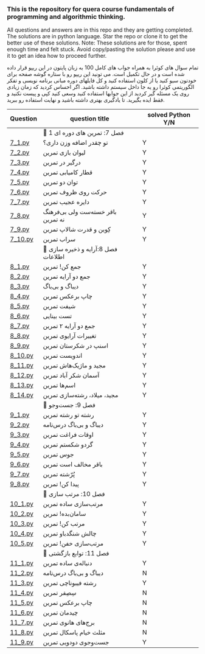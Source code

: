 ### This is the repository for quera course fundamentals of programming and algorithmic thinking.


All questions and answers are in this repo and they are getting completed.
The solutions are in python language.
Star the repo or clone it to get the better use of these solutions.
Note: These solutions are for those, spent enough time and felt stuck. Avoid copy/pasting the solution please and use it to get an idea how to proceed further.

تمام سوال های کوئرا به همراه جواب های کامل 100 به زبان پایتون در این ریپو قرار داده شده است و در حال تکمیل است.
می تونید این ریپو رو با ستاره گوشه صفحه برای خودتون سیو کنید یا از کلون استفاده کنید و کل فایلهای دوره مبانی برنامه نویسی و تفکر الگوریتمی کوئرا رو یه جا داخل سیستم داشته باشید.
اگر احساس کردید که زمان زیادی روی یک مسئله گیر کردید از این جوابها استفاده کنید وسعی کنید کپی و پیست نکنید و فقط ایده بگیرید. تا یادگیری بهتری داشته باشید و نهایت استفاده رو ببرید.


Question| question title | solved Python Y/N
------------ | ------------|------------ 
 ||📒 فصل 7: تمرین های دوره ای 1
[7_1.py](https://github.com/hardbucket/quera-repo/blob/main/7_1.py "7_1.py")|تو چقدر اضافه وزن داری؟|Y
[7_2.py](https://github.com/hardbucket/quera-repo/blob/main/7_2.py "7_2.py")|لیوان بازی تمرین|Y
[7_3.py](https://github.com/hardbucket/quera-repo/blob/main/7_3.py "7_3.py")|درگیر در تمرین|Y
[7_4.py](https://github.com/hardbucket/quera-repo/blob/main/7_4.py "7_4.py")|قطار کامیابی تمرین|Y
[7_5.py](https://github.com/hardbucket/quera-repo/blob/main/7_5.py "7_5.py")|توان دو تمرین|Y
[7_6.py](https://github.com/hardbucket/quera-repo/blob/main/7_6.py "7_6.py")|حرکت روی ظروف تمرین|Y
[7_7.py](https://github.com/hardbucket/quera-repo/blob/main/7_7.py "7_7.py")|دایره عجیب تمرین|Y
[7_8.py](https://github.com/hardbucket/quera-repo/blob/main/7_8.py "7_8.py")|باقر خسته‌ست ولی بی‌فرهنگ نه تمرین|Y
[7_9.py](https://github.com/hardbucket/quera-repo/blob/main/7_9.py "7_9.py")|کِوین و قدرت شالاپ تمرین|Y
[7_10.py](https://github.com/hardbucket/quera-repo/blob/main/7_10.py "7_10.py")|سراب تمرین|Y
 ||📒 فصل 8:آرایه و ذخیره سازی اطلاعات
[8_1.py](https://github.com/hardbucket/quera-repo/blob/main/8_1.py "8_1.py")|جمع کن! تمرین|Y
[8_2.py](https://github.com/hardbucket/quera-repo/blob/main/8_2.py "8_2.py")|جمع دو آرایه تمرین|Y
[8_3.py](https://github.com/hardbucket/quera-repo/blob/main/8_3.py "8_3.py")|دیباگ و بی‌باگ|Y
[8_4.py](https://github.com/hardbucket/quera-repo/blob/main/8_4.py "8_4.py")|چاپ برعکس تمرین|Y
[8_5.py](https://github.com/hardbucket/quera-repo/blob/main/8_5.py "8_5.py")|شیفت تمرین|Y
[8_6.py](https://github.com/hardbucket/quera-repo/blob/main/8_6.py "8_6.py")|تست بینایی|Y
[8_7.py](https://github.com/hardbucket/quera-repo/blob/main/8_7.py "8_7.py")|جمع دو آرایه ۲ تمرین|Y
[8_8.py](https://github.com/hardbucket/quera-repo/blob/main/8_8.py "8_8.py")|تغییرات آرایوی تمرین|Y
[8_9.py](https://github.com/hardbucket/quera-repo/blob/main/8_9.py "8_9.py")|اسنپ در شکرستان تمرین|Y
[8_10.py](https://github.com/hardbucket/quera-repo/blob/main/8_10.py "8_10.py")|اندویست تمرین|Y
[8_11.py](https://github.com/hardbucket/quera-repo/blob/main/8_11.py "8_11.py")|مجید و ماژیک‌هاش تمرین|Y
[8_12.py](https://github.com/hardbucket/quera-repo/blob/main/8_12.py "8_12.py")|آسمان شکر آباد تمرین|Y
[8_13.py](https://github.com/hardbucket/quera-repo/blob/main/8_13.py "8_13.py")|اسم‌ها تمرین|Y
[8_14.py](https://github.com/hardbucket/quera-repo/blob/main/8_14.py "8_14.py")|مجید، میلاد، رشته‌سازی تمرین|Y
 ||📒 فصل 9: جست‌وجو
[9_1.py](https://github.com/hardbucket/quera-repo/blob/main/9_1.py "9_1.py")|رشته تو رشته تمرین|Y
[9_2.py](https://github.com/hardbucket/quera-repo/blob/main/9_2.py "9_2.py")|دیباگ و بی‌باگ درس‌نامه|Y
[9_3.py](https://github.com/hardbucket/quera-repo/blob/main/9_3.py "9_3.py")|اوقات فراغت تمرین|Y
[9_4.py](https://github.com/hardbucket/quera-repo/blob/main/9_4.py "9_4.py")|گردو شکستم تمرین|Y
[9_5.py](https://github.com/hardbucket/quera-repo/blob/main/9_5.py "9_5.py")|جوس تمرین|Y
[9_6.py](https://github.com/hardbucket/quera-repo/blob/main/9_6.py "9_6.py")|باقر مخالف است تمرین|Y
[9_7.py](https://github.com/hardbucket/quera-repo/blob/main/9_7.py "9_7.py")|پُرّشته تمرین|Y
[9_8.py](https://github.com/hardbucket/quera-repo/blob/main/9_8.py "9_8.py")|پیدا کن! تمرین|Y
 ||📒 فصل 10: مرتب سازی
[10_1.py](https://github.com/hardbucket/quera-repo/blob/main/10_1.py "10_1.py")|مرتب‌سازی ساده تمرین|Y
[10_2.py](https://github.com/hardbucket/quera-repo/blob/main/10_2.py "10_2.py")|سامان‌بده! تمرین|Y
[10_3.py](https://github.com/hardbucket/quera-repo/blob/main/10_3.py "10_3.py")|مرتب کن! تمرین|Y
[10_4.py](https://github.com/hardbucket/quera-repo/blob/main/10_4.py "10_4.py")|چالش شنگدباو تمرین|Y
[10_5.py](https://github.com/hardbucket/quera-repo/blob/main/10_5.py "10_5.py")|مرتب‌سازی خفن! تمرین|Y
 ||📒 فصل 11:  توابع بازگشتی
[11_1.py](https://github.com/hardbucket/quera-repo/blob/main/11_1.py "11_1.py")| دنباله‌ی ساده تمرین|Y
[11_2.py](https://github.com/hardbucket/quera-repo/blob/main/11_2.py "11_2.py")|دیباگ و بی‌باگ درس‌نامه|N
[11_3.py](https://github.com/hardbucket/quera-repo/blob/main/11_3.py "11_3.py")|رشته فیبوناچی تمرین|Y
[11_4.py](https://github.com/hardbucket/quera-repo/blob/main/11_4.py "11_4.py")|سِصِفر تمرین|N
[11_5.py](https://github.com/hardbucket/quera-repo/blob/main/11_5.py "11_5.py")|چاپ برعکس تمرین|N
[11_6.py](https://github.com/hardbucket/quera-repo/blob/main/11_6.py "11_6.py")|چیدمان تمرین|N
[11_7.py](https://github.com/hardbucket/quera-repo/blob/main/11_7.py "11_7.py")|برج‌های هانوی تمرین|N
[11_8.py](https://github.com/hardbucket/quera-repo/blob/main/11_8.py "11_8.py")|مثلث خیام پاسکال تمرین|N
[11_9.py](https://github.com/hardbucket/quera-repo/blob/main/11_9.py "11_9.py")|جست‌وجوی دودویی تمرین|Y
